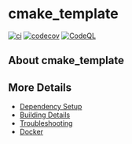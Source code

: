 # cmake_template

[![ci](https://github.com/mdhm98/cmake_template/actions/workflows/ci.yml/badge.svg)](https://github.com/mdhm98/cmake_template/actions/workflows/ci.yml)
[![codecov](https://codecov.io/gh/mdhm98/cmake_template/branch/main/graph/badge.svg)](https://codecov.io/gh/mdhm98/cmake_template)
[![CodeQL](https://github.com/mdhm98/cmake_template/actions/workflows/codeql-analysis.yml/badge.svg)](https://github.com/mdhm98/cmake_template/actions/workflows/codeql-analysis.yml)

## About cmake_template



## More Details

 * [Dependency Setup](README_dependencies.md)
 * [Building Details](README_building.md)
 * [Troubleshooting](README_troubleshooting.md)
 * [Docker](README_docker.md)
